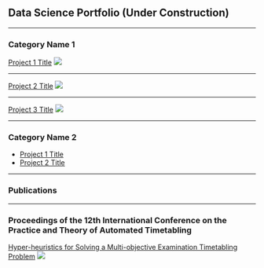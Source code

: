 ## Data Science Portfolio (Under Construction)

---

### Category Name 1 

[Project 1 Title](/sample_page)
<img src="images/dummy_thumbnail.jpg?raw=true"/>

---
[Project 2 Title](/pdf/sample_presentation.pdf)
<img src="images/dummy_thumbnail.jpg?raw=true"/>

---
[Project 3 Title](http://example.com/)
<img src="images/dummy_thumbnail.jpg?raw=true"/>

---

### Category Name 2

- [Project 1 Title](http://example.com/)
- [Project 2 Title](http://example.com/)

---


### Publications

---

### Proceedings of the 12th International Conference on the Practice and Theory of Automated Timetabling
[Hyper-heuristics for Solving a Multi-objective Examination Timetabling Problem](https://www.researchgate.net/publication/337306943_Hyper-heuristics_for_Solving_a_Multi-objective_Examination_Timetabling_Problem)
<img src="images/dummy_thumbnail.jpg?raw=true"/>